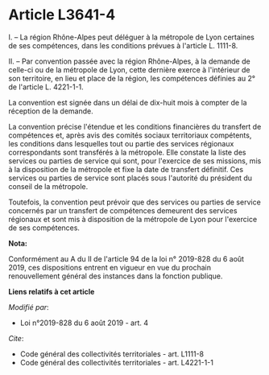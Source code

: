 # Article L3641-4

I. – La région Rhône-Alpes peut déléguer à la métropole de Lyon certaines de ses compétences, dans les conditions prévues à
l'article L. 1111-8. 

II. – Par convention passée avec la région Rhône-Alpes, à la demande de celle-ci ou de la métropole de Lyon, cette dernière
exerce à l'intérieur de son territoire, en lieu et place de la région, les compétences définies au 2° de l'article L.
4221-1-1.

La convention est signée dans un délai de dix-huit mois à compter de la réception de la demande.

La convention précise l'étendue et les conditions financières du transfert de compétences et, après avis des comités sociaux
territoriaux compétents, les conditions dans lesquelles tout ou partie des services régionaux correspondants sont transférés
à la métropole. Elle constate la liste des services ou parties de service qui sont, pour l'exercice de ses missions, mis à la
disposition de la métropole et fixe la date de transfert définitif. Ces services ou parties de service sont placés sous
l'autorité du président du conseil de la métropole.

Toutefois, la convention peut prévoir que des services ou parties de service concernés par un transfert de compétences
demeurent des services régionaux et sont mis à disposition de la métropole de Lyon pour l'exercice de ses compétences.

**Nota:**

Conformément au A du II de l'article 94 de la loi n° 2019-828 du 6 août 2019, ces dispositions entrent en vigueur en vue du
prochain renouvellement général des instances dans la fonction publique.

**Liens relatifs à cet article**

_Modifié par_:

  - Loi n°2019-828 du 6 août 2019 - art. 4

_Cite_:

  - Code général des collectivités territoriales - art. L1111-8
  - Code général des collectivités territoriales - art. L4221-1-1

